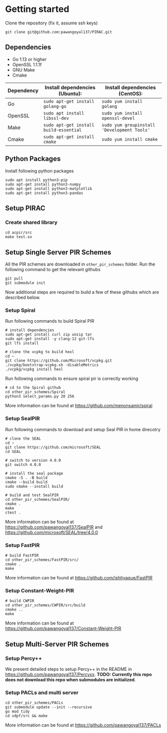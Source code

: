 # Getting started
Clone the repository (fix it, assume ssh keys)
```
git clone git@github.com:pawangoyal137/PIRAC.git
```

## Dependencies 
<!-- * GMP -->
* Go 1.13 or higher 
* OpenSSL 1.1.1f 
* GNU Make
* Cmake


|Dependency |Install dependencies (Ubuntu): | Install dependencies (CentOS):|
|--------------|--------------|-----------|
|Go |```sudo apt-get install golang-go```| ```sudo yum install golang```|
|OpenSSL |```sudo apt install libssl-dev```|```sudo yum install openssl-devel```|
|Make |```sudo apt-get install build-essential``` |  ```sudo yum groupinstall 'Development Tools'```|
|Cmake |```sudo apt-get install cmake```| ```sudo yum install cmake```|


## Python Packages
Install following python packages
```
sudo apt install python3-pip
sudo apt-get install python3-numpy
sudo apt-get install python3-matplotlib
sudo apt-get install python3-pandas
```
## Setup PIRAC
### Create shared library
```
cd acpir/src
make test.so
```

## Setup Single Server PIR Schemes

All the PIR schemes are downloaded in `other_pir_schemes` folder. Run the following command to get the relevant githubs
```
git pull
git submodule init
```

Now additional steps are required to build a few of these githubs which are described below. 

<!-- ### Setup Spiral
Run following commands to download and setup Spiral PIR in home direcotry 
```
cd ~
git clone https://github.com/pawangoyal137/simplepir
```
The above repo is a copy of the original repo with slight modifications -->

### Setup Spiral
Run following commands to build Spiral PIR 
```
# install dependencies
sudo apt-get install curl zip unzip tar
sudo apt-get install -y clang-12 git-lfs
git lfs install

# clone the vcpkg to build hexl
cd ~
git clone https://github.com/Microsoft/vcpkg.git
./vcpkg/bootstrap-vcpkg.sh -disableMetrics
./vcpkg/vcpkg install hexl
```

Run following commands to ensure spiral pir is correctly working
```
# cd to the Spiral github
cd other_pir_schemes/Spiral
python3 select_params.py 20 256
```
More information can be found at https://github.com/menonsamir/spiral

### Setup SealPIR
Run following commands to download and setup Seal PIR in home direcotry
```
# clone the SEAL
cd ~
git clone https://github.com/microsoft/SEAL
cd SEAL

# switch to version 4.0.0
git switch 4.0.0

# install the seal package
cmake -S . -B build
cmake --build build
sudo cmake --install build

# build and test SealPIR
cd other_pir_schemes/SealPIR/
cmake .
make
ctest .
```
More information can be found at https://github.com/pawangoyal137/SealPIR and https://github.com/microsoft/SEAL/tree/4.0.0

### Setup FastPIR

```
# build FastPIR
cd other_pir_schemes/FastPIR/src/
cmake .
make
```
More information can be found at https://github.com/ishtiyaque/FastPIR

### Setup Constant-Weight-PIR
```
# build CWPIR
cd other_pir_schemes/CWPIR/src/build
cmake ..
make
```
More information can be found at https://github.com/pawangoyal137/Constant-Weight-PIR

## Setup Multi-Server PIR Schemes

### Setup Percy++
We present detailed steps to setup Percy++ in the README in https://github.com/pawangoyal137/Percyxx. **TODO: Currently this repo does not download this repo when submodules are initialized**.

### Setup PACLs and multi server
```
cd other_pir_schemes/PACLs
git submodule update --init --recursive
go mod tidy
cd vdpf/src && make
```
More information can be found at https://github.com/pawangoyal137/PACLs
<!-- head -c 1G </dev/urandom >myfile
shred -n 1 -s 45G database_45G -->